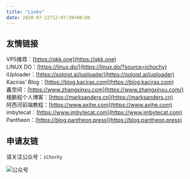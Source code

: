 ```yaml
---
title: "Links"
date: 2020-07-22T12:07:59+08:00
---
```


## 友情链接
VPS推荐：[https://qkk.one](https://qkk.one)  
LINUX DO：[https://linux.do/](https://linux.do/?source=ichochy)  
iUploader：[https://soloist.ai/iuploader](https://soloist.ai/iuploader)  
Kaciras' Blog：[https://blog.kaciras.com](https://blog.kaciras.com)  
鑫空间：[https://www.zhangxinxu.com](https://www.zhangxinxu.com/)  
檀鹏程个人博客：[https://marksanders.cn](https://marksanders.cn)  
阿西河前端教程：[https://www.axihe.com](https://www.axihe.com)  
imbytecat：[https://www.imbytecat.com](https://www.imbytecat.com)  
Pantheon：[https://blog.pantheon.press](https://blog.pantheon.press)  

## 申请友链
请关注公众号：`iChochy`

![公众号](https://ichochy.com/wx.jpg)
